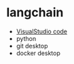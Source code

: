 # langchain

- [VisualStudio code](https://code.visualstudio.com/download)
- python
- git desktop
- docker desktop